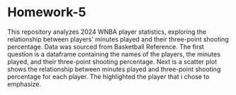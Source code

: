 # Homework-5
This repository analyzes 2024 WNBA player statistics, exploring the relationship between players' minutes played and their three-point shooting percentage. Data was sourced from Basketball Reference. The first question is a dataframe containing the names of the players, the minutes played, and their three-point shooting percentage. Next is a scatter plot shows the relationship between minutes played and three-point shooting percentage for each player. The highlighted the player that i chose to emphasize. 
